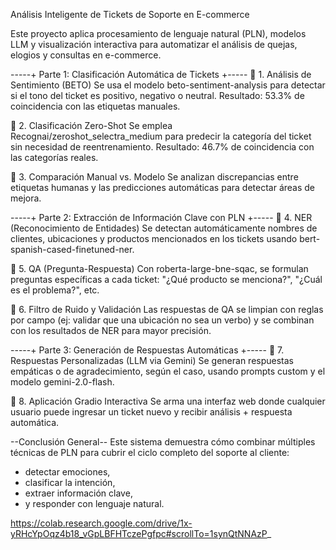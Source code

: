 Análisis Inteligente de Tickets de Soporte en E-commerce

Este proyecto aplica procesamiento de lenguaje natural (PLN), modelos LLM y visualización interactiva para automatizar el análisis de quejas, elogios y consultas en e-commerce.

-----+ Parte 1: Clasificación Automática de Tickets +-----
🔹 1. Análisis de Sentimiento (BETO)
Se usa el modelo beto-sentiment-analysis para detectar si el tono del ticket es positivo, negativo o neutral.
Resultado: 53.3% de coincidencia con las etiquetas manuales.

🔹 2. Clasificación Zero-Shot
Se emplea Recognai/zeroshot_selectra_medium para predecir la categoría del ticket sin necesidad de reentrenamiento.
Resultado: 46.7% de coincidencia con las categorías reales.

🔹 3. Comparación Manual vs. Modelo
Se analizan discrepancias entre etiquetas humanas y las predicciones automáticas para detectar áreas de mejora.

-----+ Parte 2: Extracción de Información Clave con PLN +-----
🔹 4. NER (Reconocimiento de Entidades)
Se detectan automáticamente nombres de clientes, ubicaciones y productos mencionados en los tickets usando bert-spanish-cased-finetuned-ner.

🔹 5. QA (Pregunta-Respuesta)
Con roberta-large-bne-sqac, se formulan preguntas específicas a cada ticket:
"¿Qué producto se menciona?", "¿Cuál es el problema?", etc.

🔹 6. Filtro de Ruido y Validación
Las respuestas de QA se limpian con reglas por campo (ej: validar que una ubicación no sea un verbo) y se combinan con los resultados de NER para mayor precisión.

-----+ Parte 3: Generación de Respuestas Automáticas +-----
🔹 7. Respuestas Personalizadas (LLM via Gemini)
Se generan respuestas empáticas o de agradecimiento, según el caso, usando prompts custom y el modelo gemini-2.0-flash.

🔹 8. Aplicación Gradio Interactiva
Se arma una interfaz web donde cualquier usuario puede ingresar un ticket nuevo y recibir análisis + respuesta automática.

--Conclusión General--
Este sistema demuestra cómo combinar múltiples técnicas de PLN para cubrir el ciclo completo del soporte al cliente:
- detectar emociones,
- clasificar la intención,
- extraer información clave,
- y responder con lenguaje natural.

https://colab.research.google.com/drive/1x-yRHcYpOqz4b18_vGpLBFHTczePgfpc#scrollTo=1synQtNNAzP_
